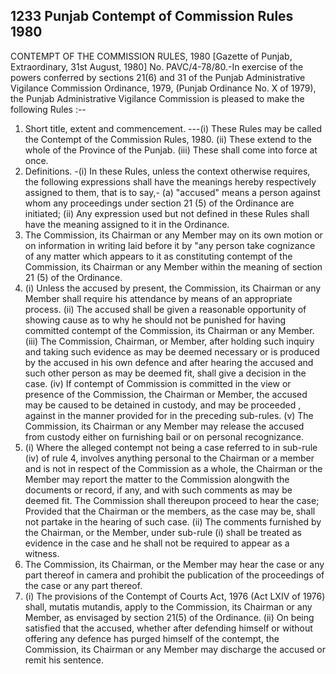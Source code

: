 ## 1233 Punjab Contempt of Commission Rules 1980
 
CONTEMPT OF THE COMMISSION RULES, 1980
[Gazette of Punjab, Extraordinary, 31st August, 1980]
No. PAVC/4-78/80.-In exercise of the powers conferred by sections 21(6) and 31 of the Punjab Administrative Vigilance Commission Ordinance, 1979, (Punjab Ordinance No. X of 1979), the Punjab Administrative Vigilance Commission is pleased to make the following Rules :--

1. Short title, extent and commencement.
---(i) These Rules may be called the Contempt of the Commission Rules, 1980.
   (ii) These extend to the whole of the Province of the Punjab.
   (iii) These shall come into force at once.
2. Definitions.
-(i) In these Rules, unless the context otherwise requires, the following expressions shall have the meanings hereby respectively assigned to them, that is to say,-
   (a) "accused" means a person against whom any proceedings under section 21 (5) of the Ordinance are initiated;
   (ii) Any expression used but not defined in these Rules shall have the meaning assigned to it in the Ordinance.
3. The Commission, its Chairman or any Member may on its own motion or on information in writing laid before it by "any person take cognizance of any matter which appears to it as constituting contempt of the Commission, its Chairman or any Member within the meaning of section 21 (5) of the Ordinance.
4. (i) Unless the accused by present, the Commission, its Chairman or any Member shall require his attendance by means of an appropriate process.
   (ii) The accused shall be given a reasonable opportunity of showing cause as to why he should not be punished for having committed contempt of the Commission, its Chairman or any Member.
   (iii) The Commission, Chairman, or Member, after holding such inquiry and taking such evidence as may be deemed necessary or is produced by the accused in his own defence and after hearing the accused and such other person as may be deemed fit, shall give a decision in the case.
   (iv) If contempt of Commission is committed in the view or presence of the Commission, the Chairman or Member, the accused may be caused to be detained in custody, and may be proceeded , against in the manner provided for in the preceding sub-rules.
   (v) The Commission, its Chairman or any Member may release the accused from custody either on furnishing bail or on personal recognizance.
5. (i) Where the alleged contempt not being a case referred to in sub-rule (iv) of rule 4, involves anything personal to the Chairman or a member and is not in respect of the Commission as a whole, the Chairman or the Member may report the matter to the Commission alongwith the documents or record, if any, and with such comments as may be deemed fit. The Commission shall thereupon proceed to hear the case;
   Provided that the Chairman or the members, as the case may be, shall not partake in the hearing of such case.
   (ii) The comments furnished by the Chairman, or the Member, under sub-rule (i) shall be treated as evidence in the case and he shall not be required to appear as a witness.
6. The Commission, its Chairman, or the Member may hear the case or any part thereof in camera and prohibit the publication of the proceedings of the case or any part thereof.
7. (i) The provisions of the Contempt of Courts Act, 1976 (Act LXIV of 1976) shall, mutatis mutandis, apply to the Commission, its Chairman or any Member, as envisaged by section 21(5) of the Ordinance.
   (ii) On being satisfied that the accused, whether after defending himself or without offering any defence has purged himself of the contempt, the Commission, its Chairman or any Member may discharge the accused or remit his sentence.

